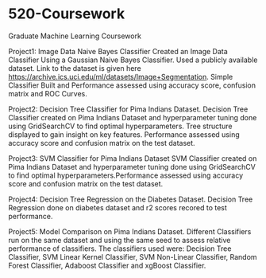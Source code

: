# 520-Coursework
Graduate Machine Learning Coursework

Project1: Image Data Naive Bayes Classifier
Created an Image Data Classifier Using a Gaussian Naive Bayes Classifier. Used a publicly available dataset. Link to the dataset is given here https://archive.ics.uci.edu/ml/datasets/Image+Segmentation.
Simple Classifier Built and Performance assessed using accuracy score, confusion matrix and ROC Curves.

Project2: Decision Tree Classifier for Pima Indians Dataset.
Decision Tree Classifier created on Pima Indians Dataset and hyperparameter tuning done using GridSearchCV to find optimal hyperparameters. Tree structure displayed to gain insight on key features. Performance assessed using accuracy score and confusion matrix on the test dataset.

Project3: SVM Classifier for Pima Indians Dataset
SVM Classifier created on Pima Indians Dataset and hyperparameter tuning done using GridSearchCV to find optimal hyperparameters.Performance assessed using accuracy score and confusion matrix on the test dataset.

Project4: Decision Tree Regression on the Diabetes Dataset.
Decision Tree Regression done on diabetes dataset and r2 scores recored to test performance. 

Project5: Model Comparison on Pima Indians Dataset.
Different Classifiers run on the same dataset and using the same seed to assess relative performance of classifiers. The classifiers used were: Decision Tree Classifier, SVM Linear Kernel Classifier, SVM Non-Linear Classifier, Random Forest Classifier, Adaboost Classifier and xgBoost Classifier. 
